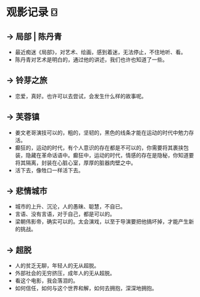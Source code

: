 # 观影记录 ⌼

## -> 局部 | 陈丹青

* 最近痴迷《局部》，对艺术、绘画，感到着迷，无法停止，不住地听、看。
* 陈丹青对艺术是明白的，通过他的讲述，我们也许也知道了一些。

## -> 铃芽之旅

* 恋爱，真好。也许可以去尝试，会发生什么样的故事呢。

## -> 芙蓉镇

* 姜文老哥演技可以的，粗的，坚韧的，黑色的线条才能在运动的时代中勉力存活。
* 癫狂的，运动的时代，有个人意识的存在都是不可以的，你需要将其裹挟包装，隐藏在革命话语中。癫狂中，运动的时代，情感的存在是隐秘，你知道要将其隔离，封装在心脏心室，厚厚的脏器肉壁之中。
* 活下去，像牲口一样活下去。

## -> 悲情城市 
* 城市的上升、沉沦，人的愚昧、聪慧，不自已。
* 言语、没有言语，对于自己，都是可以的。
* 梁朝伟影帝，确实可以的。太会演戏，以至于导演要把他搞坏掉，才能产生新的挑战。

## -> 超脱
* 人的贫乏无聊，年轻人的无从超脱。
* 外部社会的无穷挤压，成年人的无从超脱。
* 看这个电影，我会落泪的。
* 如何信任，如何与这个世界和解，如何去拥抱，深深地拥抱。

<Vssue :title="$title" />